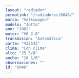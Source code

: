 ```yaml
---
layout: "radiador"
permalink: "/radiadores/6046/"
marca: "Volkswagen"
modelo: "Jetta"
ano: "2002"
motor: "V6 2.8"
transmision: "Automática"
parte: "432533"
clima: "Con clima"
alto: "25 5/8"
ancho: "16 1/8"
observaciones: ""
id: "6046"
---
```



